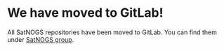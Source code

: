# We have moved to GitLab! #

All SatNOGS repositories have been moved to GitLab.
You can find them under [SatNOGS group](https://gitlab.com/librespacefoundation/satnogs).
